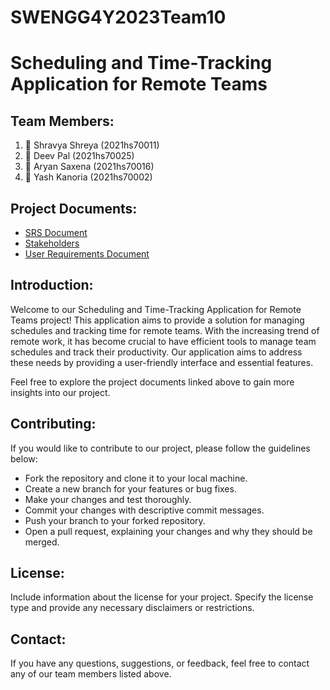 # SWENGG4Y2023Team10
# Scheduling and Time-Tracking Application for Remote Teams

## Team Members:
1. :woman: Shravya Shreya (2021hs70011)
2. :man: Deev Pal (2021hs70025)
3. :man: Aryan Saxena (2021hs70016)
4. :man: Yash Kanoria (2021hs70002)

## Project Documents:
- [SRS Document](/Assignment/SRS%20Document.md)
- [Stakeholders](/Assignment/Stakeholders.md)
- [User Requirements Document](/Assignment/User%20Requirements%20Document%20for%20Scheduling%20and%20Time-Tracking%20Application.md)

## Introduction:
Welcome to our Scheduling and Time-Tracking Application for Remote Teams project! This application aims to provide a solution for managing schedules and tracking time for remote teams. With the increasing trend of remote work, it has become crucial to have efficient tools to manage team schedules and track their productivity. Our application aims to address these needs by providing a user-friendly interface and essential features.

Feel free to explore the project documents linked above to gain more insights into our project.

## Contributing:
If you would like to contribute to our project, please follow the guidelines below:
- Fork the repository and clone it to your local machine.
- Create a new branch for your features or bug fixes.
- Make your changes and test thoroughly.
- Commit your changes with descriptive commit messages.
- Push your branch to your forked repository.
- Open a pull request, explaining your changes and why they should be merged.

## License:
Include information about the license for your project. Specify the license type and provide any necessary disclaimers or restrictions.

## Contact:
If you have any questions, suggestions, or feedback, feel free to contact any of our team members listed above.
